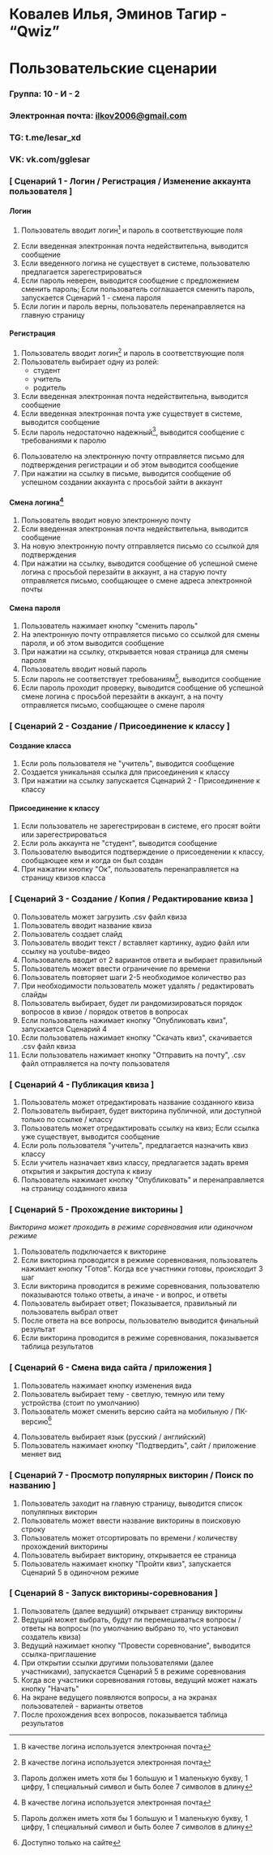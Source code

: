 # Ковалев Илья, Эминов Тагир - “Qwiz”
# Пользовательские сценарии
  
### Группа: 10 - И - 2
### Электронная почта: ilkov2006@gmail.com
### TG: t.me/lesar_xd
### VK: vk.com/gglesar



### [ Сценарий 1 - Логин / Регистрация / Изменение аккаунта пользователя ]

#### Логин
1. Пользователь вводит логин[^1] и пароль в соответствующие поля
[^1]: В качестве логина используется электронная почта
2. Если введенная электронная почта недействительна, выводится сообщение
3. Если введенного логина не существует в системе, пользователю предлагается зарегестрироваться
4. Если пароль неверен, выводится сообщение с предложением сменить пароль; Если пользователь соглашается сменить пароль, запускается Сценарий 1 - смена пароля
5. Если логин и пароль верны, пользователь перенаправляется на главную страницу

#### Регистрация
1. Пользователь вводит логин[^1] и пароль в соответствующие поля
2. Пользователь выбирает одну из ролей:
	- студент
	- учитель
	- родитель
3. Если введенная электронная почта недействительна, выводится сообщение
4. Если введенная электронная почта уже существует в системе, выводится сообщение
5. Если пароль недостаточно надежный[^2], выводится сообщение с требованиями к паролю
[^2]: Пароль должен иметь хотя бы 1 большую и 1 маленькую букву, 1 цифру, 1 специальный символ и быть более 7 символов в длину
6. Пользователю на электронную почту отправляется письмо для подтверждения регистрации и об этом выводится сообщение
7. При нажатии на ссылку в письме, выводится сообщение об успешном создании аккаунта с просьбой зайти в аккаунт

#### Смена логина[^1]
1. Пользователь вводит новую электронную почту
2. Если введенная электронная почта недействительна, выводится сообщение
3. На новую электронную почту отправляется письмо со ссылкой для подтверждения
4. При нажатии на ссылку, выводится сообщение об успешной смене логина с просьбой перезайти в аккаунт, а на старую почту отправляется письмо, сообщающее о смене адреса электронной почты

#### Смена пароля
1. Пользователь нажимает кнопку "сменить пароль"
2. На электронную почту отправляется письмо со ссылкой для смены пароля, и об этом выводится сообщение
3. При нажатии на ссылку, открывается новая страница для смены пароля
4. Пользователь вводит новый пароль
5. Если пароль не соответствует требованиям[^2], выводится сообщение
6. Если пароль проходит проверку, выводится сообщение об успешной смене логина с просьбой перезайти в аккаунт, а на почту отправляется письмо, сообщающее о смене пароля



### [ Сценарий 2 - Создание / Присоединение к классу ]

#### Создание класса
1. Если роль пользователя не "учитель", выводится сообщение
2. Создается уникальная ссылка для присоединения к классу
3. При нажатии на ссылку запускается Сценарий 2 - Присоединение к классу

#### Присоединение к классу
1. Если пользователь не зарегестрирован в системе, его просят войти или зарегестрироваться
2. Если роль аккаунта не "студент", выводится сообщение
3. Пользователю выводится подтверждение о присоеденении к классу, сообщающее кем и когда он был создан
4. При нажатии кнопку "Ок", пользователь перенаправляется на страницу квизов класса



### [ Сценарий 3 - Создание / Копия / Редактирование квиза ]
0. Пользователь может загрузить .csv файл квиза
1. Пользователь вводит название квиза
2. Пользователь создает слайд
3. Пользователь вводит текст / вставляет картинку, аудио файл или ссылку на youtube-видео
4. Пользовалель вводит от 2 вариантов ответа и выбирает правильный
5. Пользователь может ввести ограничение по времени
6. Пользователь повторяет шаги 2-5 необходимое количество раз
7. При необходимости пользователь может удалять / редактировать слайды
8. Пользователь выбирает, будет ли рандомизироваться порядок вопросов в квизе / порядок ответов в вопросах
9. Если пользователь нажимает кнопку "Опубликовать квиз", запускается Сценарий 4
10. Если пользователь нажимает кнопку "Скачать квиз", скачивается .csv файл квиза
11. Если пользователь нажимает кнопку "Отправить на почту", .csv файл отправляется на почту пользователя



### [ Сценарий 4 - Публикация квиза ]
1. Пользователь может отредактировать название созданного квиза
2. Пользователь выбирает, будет викторина публичной, или доступной только по ссылке / классу
3. Пользователь может отредактировать ссылку на квиз; Если ссылка уже существует, выводится сообщение
4. Если роль пользователя "учитель", предлагается назначить квиз классу
5. Если учитель назначает квиз классу, предлагается задать время открытия и закрытия доступа к квизу
6. Пользователь нажимает кнопку "Опубликовать" и перенаправляется на страницу созданного квиза



### [ Сценарий 5 - Прохождение викторины ]
*Викторина может проходить в режиме соревнования или одиночном режиме*
1. Пользователь подключается к викторине
2. Если викторина проводится в режиме соревнования, пользователь нажимает кнопку "Готов". Когда все участники готовы, происходит 3 шаг
3. Если викторина проводится в режиме соревнования, пользователю показываются только ответы, а иначе - и вопрос, и ответы
4. Пользователь выбирает ответ; Показывается, правильный ли пользователь выбрал ответ
5. После ответа на все вопросы, пользователю выводится финальный результат
6. Если викторина проводится в режиме соревнования, показывается таблица результатов



### [ Сценарий 6 - Смена вида сайта / приложения ]
1. Пользователь нажимает кнопку изменения вида
2. Пользователь выбирает тему - светлую, темную или тему устройства (стоит по умолчанию)
3. Пользователь может сменить версию сайта на мобильную / ПК-версию[^3]
[^3]: Доступно только на сайте
4. Пользователь выбирает язык (русский / английский)
5. Пользователь нажимает кнопку "Подтвердить", сайт / приложение меняет вид



### [ Сценарий 7 - Просмотр популярных викторин / Поиск по названию ]
1. Пользователь заходит на главную страницу, выводится список популяпных викторин
2. Пользователь может ввести название викторины в поисковую строку
3. Пользователь может отсортировать по времени / количеству прохождений викторины
4. Пользователь выбирает викторину, открывается ее страница
5. Пользователь нажимает кнопку "Пройти квиз", запускается Сценарий 5 в одиночном режиме



### [ Сценарий 8 - Запуск викторины-соревнования ]
1. Пользователь (далее ведущий) открывает страницу викторины
2. Ведущий может выбрать, будут ли перемешиваться вопросы / ответы на вопросы (по умолчанию выбрано то, что установил создатель квиза)
3. Ведущий нажимает кнопку "Провести соревнование", выводится ссылка-приглашение
4. При открытии ссылки другими пользователями (далее участниками), запускается Сценарий 5 в режиме соревнования
5. Когда все участники соревнования готовы, ведущий может нажать кнопку "Начать"
6. На экране ведущего появляются вопросы, а на экранах пользователей - варианты ответов
7. После прохождения всех вопросов, показывается таблица результатов
